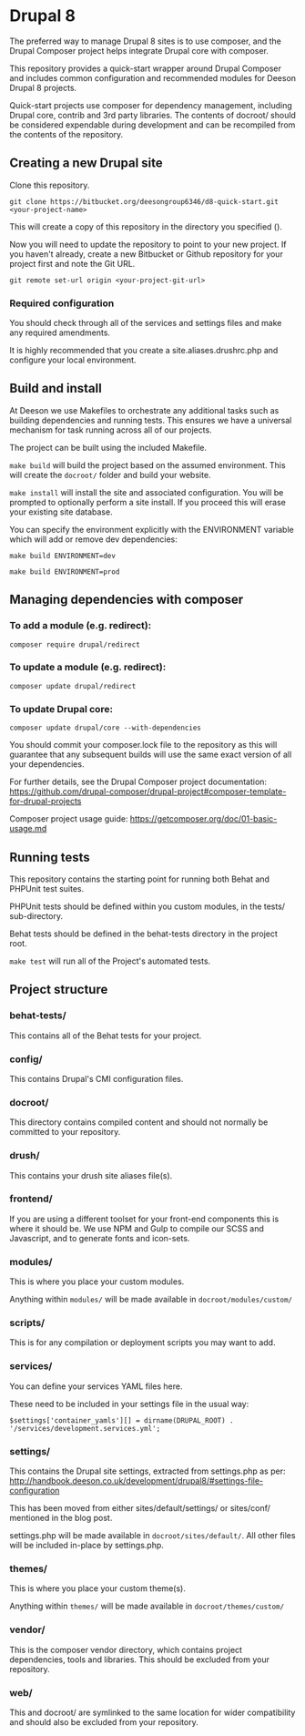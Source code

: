 # Drupal 8
The preferred way to manage Drupal 8 sites is to use composer, and the Drupal Composer project helps integrate Drupal core with composer.

This repository provides a quick-start wrapper around Drupal Composer and includes common configuration and recommended modules for Deeson Drupal 8 projects.

Quick-start projects use composer for dependency management, including Drupal core, contrib and 3rd party libraries. The contents of docroot/ should be considered expendable during development and can be recompiled from the contents of the repository.

## Creating a new Drupal site

Clone this repository.

```git clone https://bitbucket.org/deesongroup6346/d8-quick-start.git <your-project-name>```

This will create a copy of this repository in the directory you specified (<your-project-name>).

Now you will need to update the repository to point to your new project. If you haven't already, create a new Bitbucket or Github repository
 for your project first and note the Git URL.

```git remote set-url origin <your-project-git-url>```

### Required configuration
You should check through all of the services and settings files and make any required amendments.

It is highly recommended that you create a site.aliases.drushrc.php and configure your local environment.

## Build and install
At Deeson we use Makefiles to orchestrate any additional tasks such as building dependencies and running tests.
This ensures we have a universal mechanism for task running across all of our projects. 

The project can be built using the included Makefile.

```make build```
will build the project based on the assumed environment. This will create the `docroot/` folder and build your website. 

```make install```
will install the site and associated configuration. You will be prompted to optionally perform a site install. If you proceed this will erase your existing site database. 

You can specify the environment explicitly with the ENVIRONMENT variable which will add or remove dev dependencies:

```make build ENVIRONMENT=dev```

```make build ENVIRONMENT=prod```


## Managing dependencies with composer

### To add a module (e.g. redirect):
```composer require drupal/redirect```

### To update a module (e.g. redirect):
```composer update drupal/redirect```

### To update Drupal core:
```composer update drupal/core --with-dependencies```

You should commit your composer.lock file to the repository as this will guarantee that any subsequent builds will use the same exact version of all
your dependencies.

For further details, see the Drupal Composer project documentation:
https://github.com/drupal-composer/drupal-project#composer-template-for-drupal-projects

Composer project usage guide:
https://getcomposer.org/doc/01-basic-usage.md

## Running tests
This repository contains the starting point for running both Behat and PHPUnit test suites.

PHPUnit tests should be defined within you custom modules, in the tests/ sub-directory.

Behat tests should be defined in the behat-tests directory in the project root.

```make test``` will run all of the Project's automated tests.

## Project structure

### behat-tests/
This contains all of the Behat tests for your project.

### config/
This contains Drupal's CMI configuration files.

### docroot/
This directory contains compiled content and should not normally be committed to your repository.

### drush/
This contains your drush site aliases file(s).

### frontend/
If you are using a different toolset for your front-end components this is where it should be. We use NPM and Gulp to compile our SCSS and Javascript, and to generate fonts and icon-sets.

### modules/
This is where you place your custom modules.

Anything within `modules/` will be made available in `docroot/modules/custom/`

### scripts/
This is for any compilation or deployment scripts you may want to add.

### services/
You can define your services YAML files here.

These need to be included in your settings file in the usual way:

```$settings['container_yamls'][] = dirname(DRUPAL_ROOT) . '/services/development.services.yml';```

### settings/
This contains the Drupal site settings, extracted from settings.php as per: 
http://handbook.deeson.co.uk/development/drupal8/#settings-file-configuration

This has been moved from either sites/default/settings/ or sites/conf/ mentioned in the blog post.

settings.php will be made available in `docroot/sites/default/`. All other files will be included in-place by settings.php. 

### themes/
This is where you place your custom theme(s).

Anything within `themes/` will be made available in `docroot/themes/custom/`

### vendor/
This is the composer vendor directory, which contains project dependencies, tools and libraries. This should be excluded from your repository.

### web/
This and docroot/ are symlinked to the same location for wider compatibility and should also be excluded from your repository.

